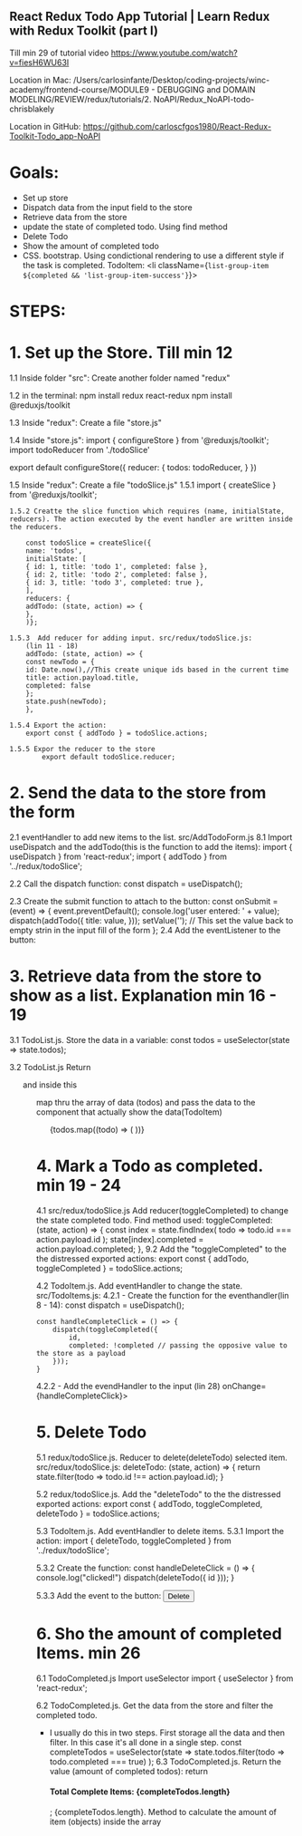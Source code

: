 ## React Redux Todo App Tutorial | Learn Redux with Redux Toolkit (part I)

Till min 29 of tutorial video
https://www.youtube.com/watch?v=fiesH6WU63I

Location in Mac:
/Users/carlosinfante/Desktop/coding-projects/winc-academy/frontend-course/MODULE9 - DEBUGGING and DOMAIN MODELING/REVIEW/redux/tutorials/2. NoAPI/Redux_NoAPI-todo-chrisblakely

Location in GitHub:
https://github.com/carloscfgos1980/React-Redux-Toolkit-Todo_app-NoAPI

# Goals:
- Set up store
- Dispatch data from the input field to the store
- Retrieve data from the store
- update the state of completed todo. Using find method
- Delete Todo
- Show the amount of completed todo
- CSS. bootstrap. Using condictional rendering to use a different style if the task is completed. TodoItem:
		<li className={`list-group-item ${completed && 'list-group-item-success'}`}>

# STEPS:
# 1. Set up the Store. Till min 12
1.1 Inside folder "src": Create another folder named "redux"

1.2 in the terminal:
   npm install redux react-redux
   npm install @reduxjs/toolkit

1.3 Inside "redux": Create a file "store.js"

1.4 Inside "store.js":
   import { configureStore } from '@reduxjs/toolkit';
   import todoReducer from './todoSlice'

export default configureStore({
reducer: {
todos: todoReducer,
}
})

1.5  Inside "redux": Create a file "todoSlice.js"
    1.5.1
    import { createSlice } from '@reduxjs/toolkit';

    1.5.2 Creatte the slice function which requires (name, initialState, reducers). The action executed by the event handler are written inside the reducers.

        const todoSlice = createSlice({
        name: 'todos',
        initialState: [
        { id: 1, title: 'todo 1', completed: false },
        { id: 2, title: 'todo 2', completed: false },
        { id: 3, title: 'todo 3', completed: true },
        ],
        reducers: {
        addTodo: (state, action) => {
        },
        )};

    1.5.3  Add reducer for adding input. src/redux/todoSlice.js:
        (lin 11 - 18)
        addTodo: (state, action) => {
        const newTodo = {
        id: Date.now(),//This create unique ids based in the current time
        title: action.payload.title,
        completed: false
        };
        state.push(newTodo);
        },

    1.5.4 Export the action:
        export const { addTodo } = todoSlice.actions;

    1.5.5 Expor the reducer to the store
            export default todoSlice.reducer;


# 2. Send the data to the store from the form
2.1  eventHandler to add new items to the list. src/AddTodoForm.js
    8.1 Import useDispatch and the addTodo(this is the function to add the items):
    import { useDispatch } from 'react-redux';
    import { addTodo } from '../redux/todoSlice';

2.2 Call the dispatch function:
const dispatch = useDispatch();

2.3 Create the submit function to attach to the button:
	const onSubmit = (event) => {
		event.preventDefault();
		console.log('user entered: ' + value);
		dispatch(addTodo({
			title: value,
		}));
		setValue(''); // This set the value back to empty strin in the input fill of the form
	};
2.4 Add the eventListener to the button:

<form onSubmit={onSubmit} className='form-inline mt-3 mb-3'>

# 3. Retrieve data from the store to show as a list. Explanation min 16 - 19
3.1 TodoList.js. Store the data in a variable:
	const todos = useSelector(state => state.todos);

3.2 TodoList.js Return <ul> and inside this <ul> map thru the array of data (todos) and pass the data to the component that actually show the data(TodoItem)
    		<ul className='list-group'>
			{todos.map((todo) => (
				<TodoItem key={todo.id} id={todo.id} title={todo.title} completed={todo.completed} />
			))}
		</ul>

# 4. Mark a Todo as completed. min 19 - 24
4.1 src/redux/todoSlice.js Add reducer(toggleCompleted) to change the state completed todo. Find method used:
        toggleCompleted: (state, action) => {
            const index = state.findIndex(
                todo => todo.id === action.payload.id
            );
            state[index].completed = action.payload.completed;
        },
   9.2 Add the "toggleCompleted" to the the distressed exported actions:
   export const { addTodo, toggleCompleted } = todoSlice.actions;

4.2 TodoItem.js. Add eventHandler to change the state. src/TodoItems.js:
4.2.1 - Create the function for the eventhandler(lin 8 - 14):
	const dispatch = useDispatch();

	const handleCompleteClick = () => {
		dispatch(toggleCompleted({
			id,
			completed: !completed // passing the opposive value to the store as a payload
		}));
	}

4.2.2 - Add the evendHandler to the input (lin 28)
    onChange={handleCompleteClick}>

# 5. Delete Todo
5.1 redux/todoSlice.js. Reducer to delete(deleteTodo) selected item. src/redux/todoSlice.js:
        deleteTodo: (state, action) => {
            return state.filter(todo => todo.id !== action.payload.id);
        }

5.2 redux/todoSlice.js. Add the "deleteTodo" to the the distressed exported actions:
    export const { addTodo, toggleCompleted, deleteTodo } = todoSlice.actions;

5.3 TodoItem.js. Add eventHandler to delete items.
5.3.1 Import the action:
import { deleteTodo, toggleCompleted } from '../redux/todoSlice';

5.3.2 Create the function:
	const handleDeleteClick = () => {
		console.log("clicked!")
		dispatch(deleteTodo({ id }));
	}

5.3.3 Add the event to the button:
<button onClick={handleDeleteClick} className='btn btn-danger'>Delete</button>

# 6. Sho the amount of completed Items. min 26
6.1 TodoCompleted.js Import useSelector 
import { useSelector } from 'react-redux';

6.2 TodoCompleted.js. Get the data from the store and filter the completed todo. 
* I usually do this in two steps. First storage all the data and then filter. In this case it's all done in a single step.
	const completeTodos = useSelector(state =>
		state.todos.filter(todo => todo.completed === true)
	);
6.3 TodoCompleted.js. Return the value (amount of completed todos):
	return <h4 className='mt-3'>Total Complete Items: {completeTodos.length}</h4>;
{completeTodos.length}. Method to calculate the amount of item (objects) inside the array


